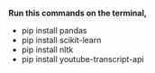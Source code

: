 **Run this commands on the terminal,**
  - pip install pandas
  - pip install scikit-learn
  - pip install nltk
  - pip install youtube-transcript-api
